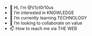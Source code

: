 - 👋 Hi, I’m @V1ct0r10us
- 👀 I’m interested in KNOWLEDGE
- 🌱 I’m currently learning TECHNOLOGY
- 💞️ I’m looking to collaborate on value
- 📫 How to reach me via THE WEB

<!---
V1ct0r10us/V1ct0r10us is a ✨ special ✨ repository because its `README.md` (this file) appears on your GitHub profile.
You can click the Preview link to take a look at your changes.
--->
